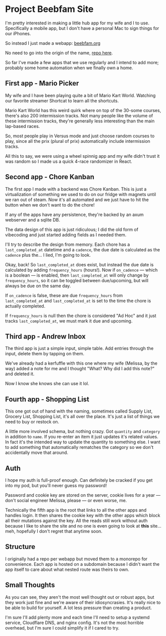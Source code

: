 <!--
title: Project: Beebfam Site
desc: A place for me and mine
date: 2025-10-30
author: Andrew Hessler
-->
# Project Beebfam Site
I'm pretty interested in making a little hub app for my wife and I to use. 
Specifically a mobile app, but I don't have a personal Mac to sign things for our iPhones.

So instead I just made a webapp: [beebfam.org](beebfam.org)

No need to go into the origin of the name, [repo here](https://github.com/andrewhessler/beebfam).

So far I've made a few apps that we use regularly and I intend to add more; probably some home automation when we finally own a home.

## First app - Mario Picker
My wife and I have been playing quite a bit of Mario Kart World. Watching our favorite streamer Shortcat to learn all the shortcuts.

Mario Kart World has this weird quirk where on top of the 30-some courses, there's also 200 intermission tracks.
Not many people like the volume of these intermission tracks, they're generally less interesting than the main lap-based races.

So, most people play in Versus mode and just choose random courses to play, since all the prix (plural of prix) automatically include intermission tracks.

All this to say, we were using a wheel spinnig app and my wife didn't trust it was random so I made us a quick 4-race randomizer in React.

## Second app - Chore Kanban
The first app I made with a backend was Chore Kanban. This is just a virtualization of something we used to do on our fridge with magnets until we ran out of steam.
Now it's all automated and we just have to hit the button when we don't want to do the chore!

If any of the apps have any persistence, they're backed by an axum webserver and a sqlite DB. 

The data design of this app is just ridiculous;
I did the old form of vibecoding and just started adding fields as I needed them.

I'll try to describe the design from memory. 
Each chore has a `last_completed_at` datetime and a `cadence`, the due date is calculated as the `cadence` plus the... I lied, I'm going to look.

Okay, back! So `last_completed_at` does exist, but instead the due date is calculated by adding `frequency_hours` (hours!).
Now if `on_cadence` — which is a boolean — is enabled, then `last_completed_at` will only change by `frequency_hours`, so it can be toggled between due/upcoming,
but will always be due on the same day.

If `on_cadence` is false, these are due `frequency_hours` from `last_completed_at` and `last_completed_at` is set to the time the chore is actually completed.

If `frequency_hours` is null then the chore is considered "Ad Hoc" and it just tracks `last_completed_at`, we must mark it due and upcoming.

## Third app - Andrew Inbox
The third app is just a simple input, simple table. Add entries through the input, delete them by tapping on them.

We've already had a kerfuffle with this one where my wife (Melissa, by the way) added a note for me and I thought "What? Why did I add this note?" and deleted it.

Now I know she knows she can use it lol.

## Fourth app - Shopping List
This one got out of hand with the naming, sometimes called Supply List, Grocery List, Shopping List, it's all over the place.
It's just a list of things we need to buy or restock on.

A little more involved schema, but nothing crazy. Got `quantity` and `category` in addition to `name`. If you re-enter an item it just updates it's related values.
In fact it's the intended way to update the quantity to something else.
I want to add something that automatically rematches the category so we don't accidentally move that around.

## Auth
I hope my auth is full-proof enough. Can definitely be cracked if you get into my pod, but you'll never guess my password!

Password and cookie key are stored on the server, cookie lives for a year — don't social engineer Melissa, please — or even worse, me.

Technically the fifth app is the root that links to all the other apps and handles login.
It then shares the cookie key with the other apps which block all their mutations against the key.
All the reads still work without auth because I like to share the site and no one is even going to look at **this** site... meh,
hopefully I don't regret that anytime soon.

## Structure
I originally had a repo per webapp but moved them to a monorepo for convenience.
Each app is hosted on a subdomain because I didn't want the app itself to care about what nested route was theirs to own.

## Small Thoughts
As you can see, they aren't the most well thought out or robust apps, but they work just fine and we're aware of their idiosyncrasies.
It's really nice to be able to build for yourself. A lot less pressure than creating a product.

I'm sure I'll add plenty more and each time I'll need to setup a systemd service, Cloudflare DNS, and nginx config.
It's not the most horrible overhead, but I'm sure I could simplify it if I cared to try.
